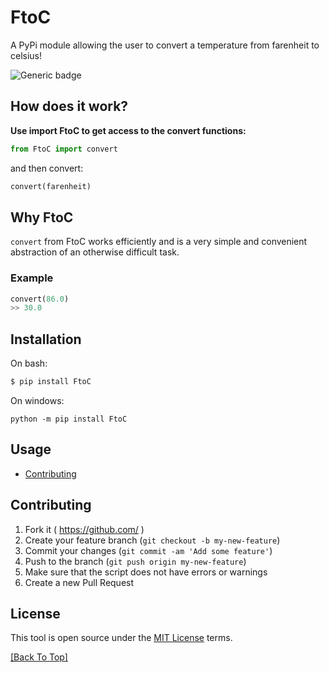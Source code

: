 # FtoC

A PyPi module allowing the user to convert a temperature from farenheit to celsius!

![Generic badge](https://img.shields.io/badge/version-0.0.3-green.svg)

## How does it work?

**Use import FtoC to get access to the convert functions:**
```python
from FtoC import convert
```
and then convert:
```python
convert(farenheit)
```

## Why FtoC

`convert` from FtoC works efficiently and is a very simple and convenient abstraction of an otherwise difficult task.

### Example
```python
convert(86.0)
>> 30.0
```

## Installation

On bash:
```bash
$ pip install FtoC
```

On windows:
```
python -m pip install FtoC
```

## Usage

* [Contributing](#Contributing)


## Contributing

1. Fork it ( https://github.com/ )
2. Create your feature branch (`git checkout -b my-new-feature`)
3. Commit your changes (`git commit -am 'Add some feature'`)
4. Push to the branch (`git push origin my-new-feature`)
5. Make sure that the script does not have errors or warnings
6. Create a new Pull Request

## License

This tool is open source under the [MIT License](https://opensource.org/licenses/MIT) terms.

[[Back To Top]](#FtoC)